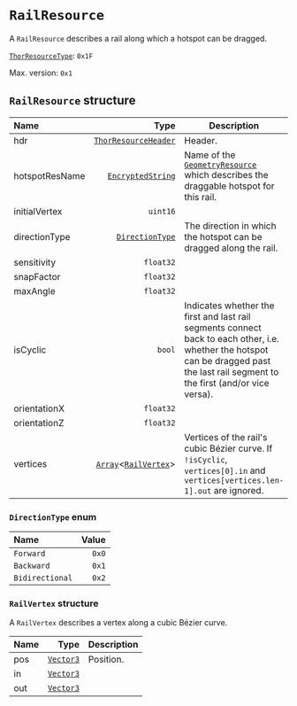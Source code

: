# `RailResource`

A `RailResource` describes a rail along which a hotspot can be dragged.

[`ThorResourceType`](./index.md#thorresourcetype-enum): `0x1F`

Max. version: `0x1`

## `RailResource` structure

| Name | Type | Description |
| :-- | --: | --- |
| hdr | [`ThorResourceHeader`](./index.md#thorresourceheader-structure) | Header. |
| hotspotResName | [`EncryptedString`](../base.md#encryptedstring-structure) | Name of the [`GeometryResource`](./geometryresource.md) which describes the draggable hotspot for this rail. |
| initialVertex | `uint16` |  |
| directionType | [`DirectionType`](#directiontype-enum) | The direction in which the hotspot can be dragged along the rail. |
| sensitivity | `float32` |  |
| snapFactor | `float32` |  |
| maxAngle | `float32` |  |
| isCyclic | `bool` | Indicates whether the first and last rail segments connect back to each other, i.e. whether the hotspot can be dragged past the last rail segment to the first (and/or vice versa). |
| orientationX | `float32` |  |
| orientationZ | `float32` |  |
| vertices | [`Array`](../base.md#array-structure)<[`RailVertex`](#railvertex-structure)> | Vertices of the rail's cubic Bézier curve. If `!isCyclic`, `vertices[0].in` and `vertices[vertices.len-1].out` are ignored. |

### `DirectionType` enum

| Name | Value |
| :-- | --: |
| `Forward` | `0x0` |
| `Backward` | `0x1` |
| `Bidirectional` | `0x2` |

### `RailVertex` structure

A `RailVertex` describes a vertex along a cubic Bézier curve.

| Name | Type | Description |
| :-- | --: | --- |
| pos | [`Vector3`](../base.md#vector3-structure) | Position. |
| in | [`Vector3`](../base.md#vector3-structure) |  |
| out | [`Vector3`](../base.md#vector3-structure) |  |
